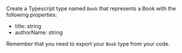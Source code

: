 Create a Typescript type named `Book` that represents a Book with the following properties:
- title: string
- authorName: string

Remember that you need to export your `Book` type from your code.
